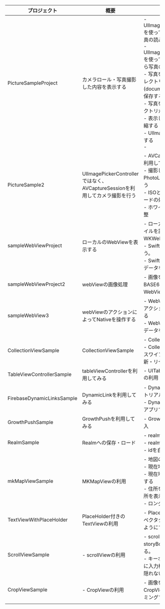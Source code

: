 |プロジェクト|概要|ポイント|
|---|---|---|
|PictureSampleProject|カメラロール・写真撮影した内容を表示する|- UIImagePickerControllerを使ってカメラからの写真の読み込み。<br> - UIImagePickerControllerを使ってカメラロールから写真の読み込み <br> - 写真をローカルのディレクトリ(documentDirectory)に保存する <br> - 写真をローカルディレクトリから読み込む<br> - 表示している写真を圧縮する <br> - UIImageの容量を取得する<br> - |
|PictureSample2|UIImagePickerControllerではなく、AVCaptureSessionを利用してカメラ撮影を行う| - AVCaptureSessionを利用してカメラ撮影<br> - 撮影した写真をPhotoLibraryに保存を行う<br> -  ISOとシャッタースピードの処理 <br> - ホワイトバランスの調整 |
|sampleWebViewProject|ローカルのWebViewを表示する| - ローカルのHTMLファイルを読み込んでWKWebViewに表示する<br> - SwiftからJS操作を行う。<br> - SwiftからWebViewにデータを受け渡す<br>|
|sampleWebViewProject2|webViewの画像処理| - 画像をUIImageをBASE64Encodeして、WebViewに受け渡す|
|sampleWebView3|webViewのアクションによってNativeを操作する| - WebView内で発火したアクションをキャッチする<br> - WebViewからNativeへデータを受け渡す|
|CollectionViewSample|CollectionViewSample| - CollectionViewの利用 <br> - CollectionViewを下にスワイプしてViewの更新・リセット|
|TableViewControllerSample|tableViewControllerを利用してみる| -  UITableViewControllerの利用|
|FirebaseDynamicLinksSample|DynamicLinkを利用してみる| - DynamicLinkのチュートリアル実装<br> - DynamicLinkのURLをアプリで読み込み|
|GrowthPushSample|GrowthPushを利用してみる| - GrowthPushのSDK導入|
|RealmSample|Realmへの保存・ロード| - realmへの保存<br> - realmからの読み込み<br> - idを自動生成|
|mkMapViewSample|MKMapViewの利用| - 地図の表示<br> - 現在地の表示<br> - 現在地を地図の中心にする<br> - 住所を入力して該当箇所を表示・ピンを指す<br> - ロングタップの検出|
|TextViewWithPlaceHolder|PlaceHolder付きのTextViewの利用| - PlaceHolderをインスペクタクルで設定出来るようにする。|
|ScrollViewSample| - scrollViewの利用<br>| - scrollViewをstoryBoard経由で利用する。<br> - キーボード立ち上げ時に入力欄がキーボードで隠れない用にする|
|CropViewSample| - CropViewの利用<br>| - 画像を選択してCropVIewで画像をトリミングする。|
||||
